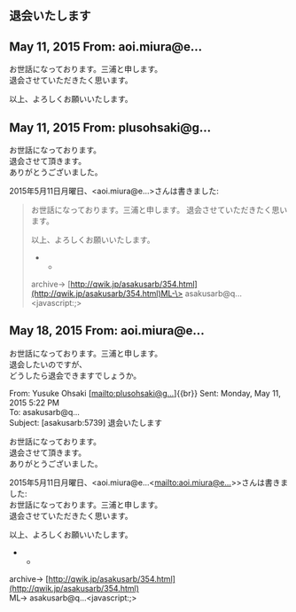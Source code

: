 ## 退会いたします

## May 11, 2015 From: aoi.miura@e...

お世話になっております。三浦と申します。  
退会させていただきたく思います。

以上、よろしくお願いいたします。

## May 11, 2015 From: plusohsaki@g...

お世話になっております。  
退会させて頂きます。  
ありがとうございました。

2015年5月11日月曜日、\<aoi.miura@e...\>さんは書きました:

> お世話になっております。三浦と申します。 退会させていただきたく思います。
> 
> 以上、よろしくお願いいたします。
> 
> - -
> 
> archive-\> [http://qwik.jp/asakusarb/354.html](http://qwik.jp/asakusarb/354.html)ML-\> asakusarb@q... \<javascript:;\>
## May 18, 2015 From: aoi.miura@e...

お世話になっております。三浦と申します。  
退会したいのですが、  
どうしたら退会できますでしょうか。

From: Yusuke Ohsaki [[mailto:plusohsaki@g...](mailto:plusohsaki@g...)]{{br}} Sent: Monday, May 11, 2015 5:22 PM  
To: asakusarb@q...  
Subject: [asakusarb:5739] 退会いたします

お世話になっております。  
退会させて頂きます。  
ありがとうございました。

2015年5月11日月曜日、\<aoi.miura@e...\<[mailto:aoi.miura@e...](mailto:aoi.miura@e...)\>\>さんは書きました:  
お世話になっております。三浦と申します。  
退会させていただきたく思います。

以上、よろしくお願いいたします。

- -

archive-\> [http://qwik.jp/asakusarb/354.html](http://qwik.jp/asakusarb/354.html)  
ML-\> asakusarb@q...\<javascript:;\>

